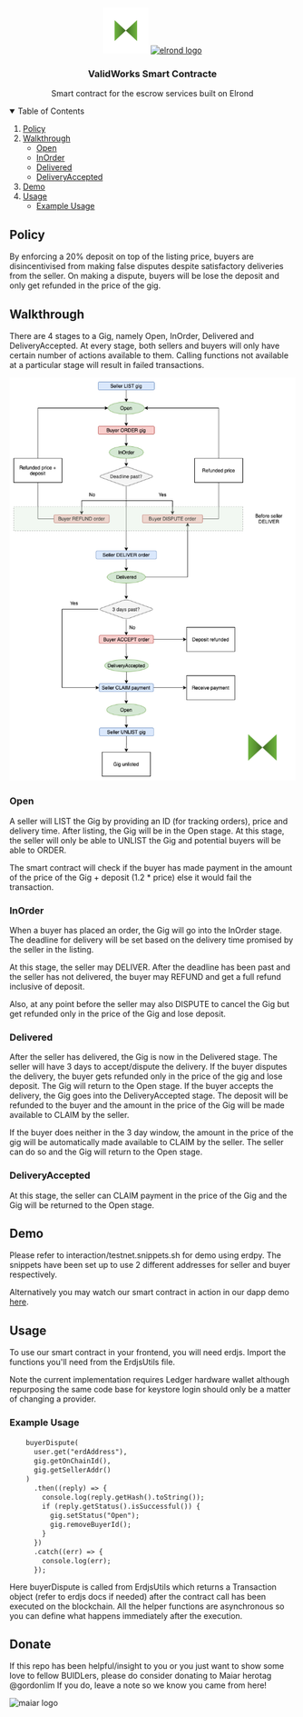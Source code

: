 <!--
*** Thanks for checking out the Best-README-Template. If you have a suggestion
*** that would make this better, please fork the repo and create a pull request
*** or simply open an issue with the tag "enhancement".
*** Thanks again! Now go create something AMAZING! :D
-->



<!-- PROJECT SHIELDS -->
<!--
*** I'm using markdown "reference style" links for readability.
*** Reference links are enclosed in brackets [ ] instead of parentheses ( ).
*** See the bottom of this document for the declaration of the reference variables
*** for contributors-url, forks-url, etc. This is an optional, concise syntax you may use.
*** https://www.markdownguide.org/basic-syntax/#reference-style-links
-->



<!-- PROJECT LOGO -->
<br />
<p align="center">
  <img src ="validworks_logo.jpeg" alt="Logo" width="80" height="80">
  <a href="https://cryptologos.cc/logos/elrond-egld-egld-logo.png">
    <img src="https://static1.s123-cdn-static-a.com/uploads/1946798/800_5d190780bf2cf.png" alt="elrond logo" width="80" height="80">
  </a>

  <h3 align="center">ValidWorks Smart Contracte</h3>

  <p align="center">
    Smart contract for the escrow services built on Elrond
  </p>
</p>



<!-- TABLE OF CONTENTS -->
<details open="open">
  <summary>Table of Contents</summary>
  <ol>
        <li><a href="#Policy">Policy</a></li>
    <li>
      <a href="#Walkthrough">Walkthrough</a>
      <ul>
        <li><a href="#Open">Open</a></li>
      </ul>
            <ul>
        <li><a href="#InOrder">InOrder</a></li>
      </ul>
                  <ul>
        <li><a href="#Delivered">Delivered</a></li>
      </ul>
                  <ul>
        <li><a href="#DeliveryAccepted">DeliveryAccepted</a></li>
      </ul>
    </li>
    <li><a href="#demo">Demo</a></li>
    <li><a href="#usage">Usage</a>
      <ul>
        <li><a href="#ExampleUsage">Example Usage</a></li>
      </ul></li>
  </ol>
</details>



<!-- POLICY -->
## Policy

By enforcing a 20% deposit on top of the listing price, buyers are disincentivised from making false disputes despite satisfactory deliveries from the seller. On making a dispute, buyers will be lose the deposit and only get refunded in the price of the gig. 

<!-- WALKTRHOUGH -->
## Walkthrough

There are 4 stages to a Gig, namely Open, InOrder, Delivered and DeliveryAccepted. At every stage, both sellers and buyers will only have certain number of actions available to them. Calling functions not available at a particular stage will result in failed transactions.

<div align='center'>
 <img src="validworks_flowchart.png">
</div>

### Open

A seller will LIST the Gig by providing an ID (for tracking orders), price and delivery time. After listing, the Gig will be in the Open stage. At this stage, the seller will only be able to UNLIST the Gig and potential buyers will be able to ORDER.

The smart contract will check if the buyer has made payment in the amount of the price of the Gig + deposit (1.2 * price) else it would fail the transaction.

### InOrder

When a buyer has placed an order, the Gig will go into the InOrder stage. The deadline for delivery will be set based on the delivery time promised by the seller in the listing. 

At this stage, the seller may DELIVER. After the deadline has been past and the seller has not delivered, the buyer may REFUND and get a full refund inclusive of deposit.

Also, at any point before the seller may also DISPUTE to cancel the Gig but get refunded only in the price of the Gig and lose deposit.

### Delivered

After the seller has delivered, the Gig is now in the Delivered stage. The seller will have 3 days to accept/dispute the delivery. If the buyer disputes the delivery, the buyer gets refunded only in the price of the gig and lose deposit. The Gig will return to the Open stage. If the buyer accepts the delivery, the Gig goes into the DeliveryAccepted stage. The deposit will be refunded to the buyer and the amount in the price of the Gig will be made available to CLAIM by the seller. 

If the buyer does neither in the 3 day window, the amount in the price of the gig will be automatically made available to CLAIM by the seller. The seller can do so and the Gig will return to the Open stage.

### DeliveryAccepted

At this stage, the seller can CLAIM payment in the price of the Gig and the Gig will be returned to the Open stage.

<!-- DEMO -->
## Demo

Please refer to interaction/testnet.snippets.sh for demo using erdpy. The snippets have been set up to use 2 different addresses for seller and buyer respectively. 

Alternatively you may watch our smart contract in action in our dapp demo [here](https://www.youtube.com/watch?v=RZ0Lmg_0HBY).


<!-- USAGE -->
## Usage

To use our smart contract in your frontend, you will need erdjs. Import the functions you'll need from the ErdjsUtils file.

Note the current implementation requires Ledger hardware wallet although repurposing the same code base for keystore login should only be a matter of changing a provider.

### Example Usage

```
    buyerDispute(
      user.get("erdAddress"),
      gig.getOnChainId(),
      gig.getSellerAddr()
    )
      .then((reply) => {
        console.log(reply.getHash().toString());
        if (reply.getStatus().isSuccessful()) {
          gig.setStatus("Open");
          gig.removeBuyerId();
        }
      })
      .catch((err) => {
        console.log(err);
      });
```

Here buyerDispute is called from ErdjsUtils which returns a Transaction object (refer to erdjs docs if needed) after the contract call has been executed on the blockchain. All the helper functions are asynchronous so you can define what happens immediately after the execution.

<!-- DONATIONS -->
## Donate

If this repo has been helpful/insight to you or you just want to show some love to fellow BUIDLers, please do consider donating to Maiar herotag @gordonlim If you do, leave a note so we know you came from here!

<img src="https://cdn.publish0x.com/prod/fs/images/24674aca9faa56f00146664beebdc87877f3b1c068c440845ec60c77f0bb6152.png" alt="maiar logo" height="90" width ="160">



